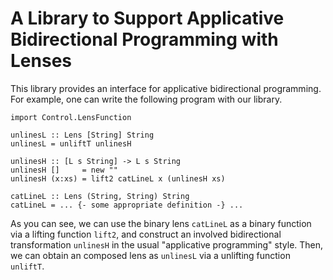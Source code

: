 A Library to Support Applicative Bidirectional Programming with Lenses
======================================================================


This library provides an interface for applicative bidirectional programming.
For example, one can write the following program with our library.


    import Control.LensFunction
    
    unlinesL :: Lens [String] String
    unlinesL = unliftT unlinesH 
    
    unlinesH :: [L s String] -> L s String
    unlinesH []     = new ""
    unlinesH (x:xs) = lift2 catLineL x (unlinesH xs)
    
    catLineL :: Lens (String, String) String
    catLineL = ... {- some appropriate definition -} ...
    

As you can see, we can use the binary lens `catLineL` as a binary
function via a lifting function `lift2`, and construct an involved
bidirectional transformation `unlinesH` in the usual "applicative
programming" style. Then, we can obtain an composed lens as `unlinesL`
via a unlifting function `unliftT`.



